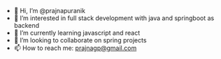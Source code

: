- 👋 Hi, I’m @prajnapuranik
- 👀 I’m interested in full stack development with java and springboot as backend
- 🌱 I’m currently learning javascript and react
- 💞️ I’m looking to collaborate on spring projects 
- 📫 How to reach me: prajnagp@gmail.com 

<!---
prajnapuranik/prajnapuranik is a ✨ special ✨ repository because its `README.md` (this file) appears on your GitHub profile.
You can click the Preview link to take a look at your changes.
--->
